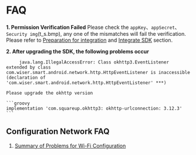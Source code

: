 # FAQ

**1. Permission Verification Failed**
 Please check the `appKey`、`appSecret`、`Security img`(t_s.bmp), any one of the mismatches will fail the verification. Please refer to [Preparation for integration](https://tuyainc.github.io/tuyasmart_home_android_sdk_doc/en/resource/Preparation.html) and [Integrate SDK](https://tuyainc.github.io/tuyasmart_home_android_sdk_doc/en/resource/Integrated.html) section.

**2. After upgrading the SDK, the following problems occur**

	     java.lang.IllegalAccessError: Class okhttp3.EventListener extended by class com.wiser.smart.android.network.http.HttpEventListener is inaccessible (declaration of 'com.wiser.smart.android.network.http.HttpEventListener' ***)
	
	Please upgrade the okhttp version 
	
	```groovy
	implementation 'com.squareup.okhttp3: okhttp-urlconnection: 3.12.3'
	```


## Configuration Network FAQ

1. [Summary of Problems for Wi-Fi Configuration](Activator_wifi_faq.md)

